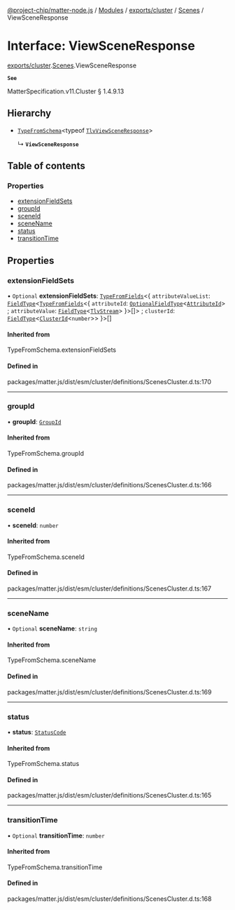 [@project-chip/matter-node.js](../README.md) / [Modules](../modules.md) / [exports/cluster](../modules/exports_cluster.md) / [Scenes](../modules/exports_cluster.Scenes.md) / ViewSceneResponse

# Interface: ViewSceneResponse

[exports/cluster](../modules/exports_cluster.md).[Scenes](../modules/exports_cluster.Scenes.md).ViewSceneResponse

**`See`**

MatterSpecification.v11.Cluster § 1.4.9.13

## Hierarchy

- [`TypeFromSchema`](../modules/exports_tlv.md#typefromschema)\<typeof [`TlvViewSceneResponse`](../modules/exports_cluster.Scenes.md#tlvviewsceneresponse)\>

  ↳ **`ViewSceneResponse`**

## Table of contents

### Properties

- [extensionFieldSets](exports_cluster.Scenes.ViewSceneResponse.md#extensionfieldsets)
- [groupId](exports_cluster.Scenes.ViewSceneResponse.md#groupid)
- [sceneId](exports_cluster.Scenes.ViewSceneResponse.md#sceneid)
- [sceneName](exports_cluster.Scenes.ViewSceneResponse.md#scenename)
- [status](exports_cluster.Scenes.ViewSceneResponse.md#status)
- [transitionTime](exports_cluster.Scenes.ViewSceneResponse.md#transitiontime)

## Properties

### extensionFieldSets

• `Optional` **extensionFieldSets**: [`TypeFromFields`](../modules/exports_tlv.md#typefromfields)\<\{ `attributeValueList`: [`FieldType`](exports_tlv.FieldType.md)\<[`TypeFromFields`](../modules/exports_tlv.md#typefromfields)\<\{ `attributeId`: [`OptionalFieldType`](exports_tlv.OptionalFieldType.md)\<[`AttributeId`](../modules/exports_datatype.md#attributeid)\> ; `attributeValue`: [`FieldType`](exports_tlv.FieldType.md)\<[`TlvStream`](../modules/exports_tlv.md#tlvstream)\>  }\>[]\> ; `clusterId`: [`FieldType`](exports_tlv.FieldType.md)\<[`ClusterId`](../modules/exports_datatype.md#clusterid)\<`number`\>\>  }\>[]

#### Inherited from

TypeFromSchema.extensionFieldSets

#### Defined in

packages/matter.js/dist/esm/cluster/definitions/ScenesCluster.d.ts:170

___

### groupId

• **groupId**: [`GroupId`](../modules/exports_datatype.md#groupid)

#### Inherited from

TypeFromSchema.groupId

#### Defined in

packages/matter.js/dist/esm/cluster/definitions/ScenesCluster.d.ts:166

___

### sceneId

• **sceneId**: `number`

#### Inherited from

TypeFromSchema.sceneId

#### Defined in

packages/matter.js/dist/esm/cluster/definitions/ScenesCluster.d.ts:167

___

### sceneName

• `Optional` **sceneName**: `string`

#### Inherited from

TypeFromSchema.sceneName

#### Defined in

packages/matter.js/dist/esm/cluster/definitions/ScenesCluster.d.ts:169

___

### status

• **status**: [`StatusCode`](../enums/exports_interaction.StatusCode.md)

#### Inherited from

TypeFromSchema.status

#### Defined in

packages/matter.js/dist/esm/cluster/definitions/ScenesCluster.d.ts:165

___

### transitionTime

• `Optional` **transitionTime**: `number`

#### Inherited from

TypeFromSchema.transitionTime

#### Defined in

packages/matter.js/dist/esm/cluster/definitions/ScenesCluster.d.ts:168
